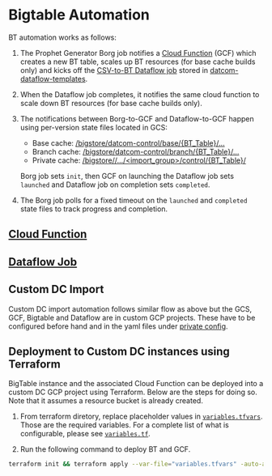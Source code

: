 # Bigtable Automation

BT automation works as follows:

1. The Prophet Generator Borg job notifies a
   [Cloud Function](https://pantheon.corp.google.com/functions/details/us-central1/prophet-cache-trigger?project=datcom-store&tab=general)
   (GCF)
   which creates a new BT table, scales up BT resources (for base cache builds
   only) and kicks off the
   [CSV-to-BT Dataflow job](https://pantheon.corp.google.com/dataflow/jobs?organizationId=433637338589&project=datcom-store)
   stored in
   [datcom-dataflow-templates](https://pantheon.corp.google.com/storage/browser/_details/datcom-templates/templates/csv_to_bt).

2. When the Dataflow job completes, it notifies the same cloud function to
   scale down BT resources (for base cache builds only).

3. The notifications between Borg-to-GCF and Dataflow-to-GCF happen using
   per-version state files located in GCS:

   - Base cache:
     [/bigstore/datcom-control/base/{BT_Table}/...](https://pantheon.corp.google.com/storage/browser/datcom-control/base)
   - Branch cache:
     [/bigstore/datcom-control/branch/{BT_Table}/...](https://pantheon.corp.google.com/storage/browser/datcom-control/branch)
   - Private cache:
     [/bigstore/<private-bucket>/.../<import_group>/control/{BT_Table}/](https://pantheon.corp.google.com/storage/browser/datcom-control/branch)

   Borg job sets `init`, then GCF on launching the Dataflow job sets `launched`
   and Dataflow job on completion sets `completed`.

4. The Borg job polls for a fixed timeout on the `launched` and `completed`
   state files to track progress and completion.

## [Cloud Function](gcf/README.md)

## [Dataflow Job](java/dataflow/README.md)

## Custom DC Import

Custom DC import automation follows similar flow as above but the GCS, GCF,
Bigtable and Dataflow are in custom GCP projects. These have to be configured
before hand and in the yaml files under [private config](gcf/private/).

## Deployment to Custom DC instances using Terraform

BigTable instance and the associated Cloud Function can be deployed into a custom DC GCP project using Terraform. Below are the steps for doing so. Note that it assumes a resource bucket is already created.

1. From terraform diretory, replace placeholder values in [`variables.tfvars`](bigtable_automation/terraform/variables.tfvars). Those are the required variables. For a complete list of what is configurable, please see [`variables.tf`](bigtable_automation/terraform/variables.tf).

2. Run the following command to deploy BT and GCF.

```sh
terraform init && terraform apply --var-file="variables.tfvars" -auto-approve
```
